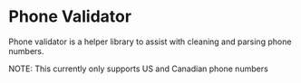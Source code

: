 # Phone Validator
Phone validator is a helper library to assist with cleaning and parsing phone numbers. 

NOTE: This currently only supports US and Canadian phone numbers